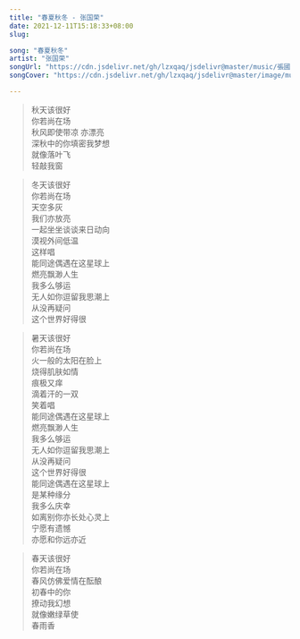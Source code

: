```yaml
---
title: "春夏秋冬 - 张国荣"
date: 2021-12-11T15:18:33+08:00
slug: 

song: "春夏秋冬"
artist: "张国荣"
songUrl: "https://cdn.jsdelivr.net/gh/lzxqaq/jsdelivr@master/music/張國榮_Leslie_Cheung_《春夏秋冬_A_Balloon’s_Journey》MV.mp3"
songCover: "https://cdn.jsdelivr.net/gh/lzxqaq/jsdelivr@master/image/music/monica.jpg"

---
```


> 秋天该很好  
> 你若尚在场  
> 秋风即使带凉 亦漂亮  
> 深秋中的你填密我梦想  
> 就像落叶飞  
> 轻敲我窗  

> 冬天该很好  
> 你若尚在场   
> 天空多灰  
> 我们亦放亮  
> 一起坐坐谈谈来日动向  
> 漠视外间低温  
> 这样唱  
> 能同途偶遇在这星球上  
> 燃亮飘渺人生  
> 我多么够运  
> 无人如你逗留我思潮上  
> 从没再疑问  
> 这个世界好得很  

> 暑天该很好  
> 你若尚在场  
> 火一般的太阳在脸上  
> 烧得肌肤如情  
> 痕极又痒  
> 滴着汗的一双  
> 笑着唱  
> 能同途偶遇在这星球上  
> 燃亮飘渺人生  
> 我多么够运  
> 无人如你逗留我思潮上  
> 从没再疑问  
> 这个世界好得很  
> 能同途偶遇在这星球上  
> 是某种缘分  
> 我多么庆幸  
> 如离别你亦长处心灵上  
> 宁愿有遗憾   
> 亦愿和你远亦近  

> 春天该很好  
> 你若尚在场  
> 春风仿佛爱情在酝酿  
> 初春中的你  
> 撩动我幻想  
> 就像嫩绿草使  
> 春雨香  